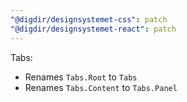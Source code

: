 ```yaml
---
"@digdir/designsystemet-css": patch
"@digdir/designsystemet-react": patch
---
```


Tabs:
- Renames `Tabs.Root` to `Tabs`
- Renames `Tabs.Content` to `Tabs.Panel`
